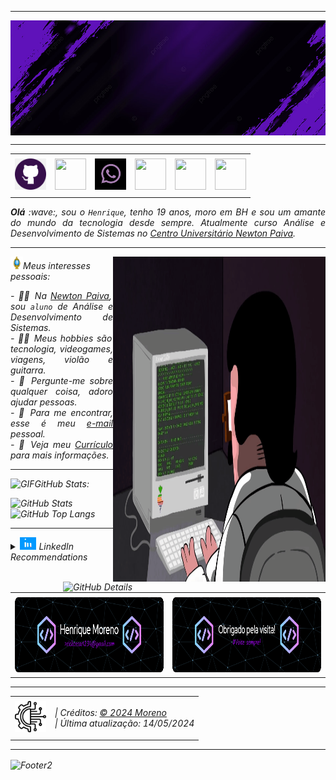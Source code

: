-----

<div>
<img align="center" alt="Header" src="https://github.com/r1ckmoreno/r1ckmoreno/blob/main/img/headerdev.jpeg?raw=true"/>
</div>

-----

<div align="center">
<table>
<tr>
 <td align="center" colspan="11"></td>
</tr> 
<tr>
<td><a href="https://github.com/r1ckmoreno" target="_blank"><img src="https://github.com/r1ckmoreno/r1ckmoreno/blob/main/img/githubroxo.png?raw=true" width="50px" height="50px"/></a>
</td>
<td><a href="mailto:rickcesar1234@gmail.com" target="_blank"><img src="https://github.com/r1ckmoreno/r1ckmoreno/blob/main/img/gmailroxo.png?raw=true" width="50px" height="50px"/></a>
</td>
<td><a href="https://wa.me/5531975881413" target="_blank"><img src="https://github.com/r1ckmoreno/r1ckmoreno/blob/main/img/whatsapproxo.png?raw=true" width="50px" height="50px"/></a>
</td>
<td><a href="https://www.instagram.com/riick_moreno/" target="_blank"><img src="https://github.com/r1ckmoreno/r1ckmoreno/blob/main/img/icon-instagramroxo.png?raw=true" width="50px" height="50px"/></a>
</td>
<td><a href="https://www.linkedin.com/in/henrique-moreno-152b17284/" target="_blank"><img src="https://github.com/r1ckmoreno/r1ckmoreno/blob/main/img/linkedinroxo.png?raw=true" width="50px" height="50px"/></a>
</td>
</a>
</td>
<!--<td><a href="https://slack.com/app_redirect?channel=UVD9N6VCL"><img src="https://github.com/r1ckmoreno/r1ckmoreno/blob/main/img/slack.png?raw=true" width="50px" height="50px"/></a>
</td>-->
<td><a href="https://discordapp.com/users/959151773728251914" target="_blank"><img src="https://github.com/r1ckmoreno/r1ckmoreno/blob/main/img/discordroxo.png?raw=true" width="50px" height="50px"/></a>
</td>
</a>
</td>
</td>
</td>
</tr>
<tr>
 <td align="center" colspan="11"></td>
</tr> 
</table>

</div>
<div align="justify">
<i><b>Olá</b> :wave:, sou o <code>Henrique</code>, tenho 19 anos, moro em BH e sou um amante do mundo da tecnologia desde sempre. Atualmente curso Análise e Desenvolvimento de Sistemas no <a href="https://newtonpaiva.br/" target="_blank">Centro Universitário Newton Paiva</a>.
</div>

-----

<div>
<div>
<img align="right" alt="GIF" src="https://github.com/r1ckmoreno/r1ckmoreno/blob/main/img/dev_gif.gif?raw=true" width="340px" height="520px"/>
</div>

<img height="20" alt="GIF" src="https://github.com/r1ckmoreno/r1ckmoreno/blob/main/img/soulgem.gif?raw=true"/>Meus interesses pessoais:

<div align="justify">
<p> 
- 👨‍🎓 Na <a href="https://newtonpaiva.br/" target="_blank">Newton Paiva</a>, sou <code>aluno</code> de Análise e Desenvolvimento de Sistemas.<br />
- 🧑‍💻 Meus hobbies são tecnologia, videogames, viagens, violão e guitarra.<br />
- 💭 Pergunte-me sobre qualquer coisa, adoro ajudar pessoas.<br />
- 📧 Para me encontrar, esse é meu <a href="mailto:rickcesar1234@gmail.com@gmail.com" target="_blank">e-mail</a> pessoal.<br />
- 📝 Veja meu <a href="https://github.com/r1ckmoreno/r1ckmoreno/files/15307510/Curriculo.Henrique.Moreno.pdf"target="_blank">Currículo </a> para mais informações.
</p>
</div>
</div>

-----

<img height="20" alt="GIF" src="https://github.com/r1ckmoreno/r1ckmoreno/blob/main/img/graphic.gif?raw=true"/>GitHub Stats:

<div>
<img align="right" alt="GitHub Details" width="420px" src="http://github-profile-summary-cards.vercel.app/api/cards/profile-details?username=r1ckmoreno&theme=github_dark"/>
<!--- <img alt="GitHub Commits" width="200px" src="http://github-profile-summary-cards.vercel.app/api/cards/productive-time?username=r1ckmoreno&theme=github_dark"/> -->
<img alt="GitHub Stats" width="200px" src="http://github-profile-summary-cards.vercel.app/api/cards/stats?username=r1ckmoreno&theme=github_dark"/>
<img alt="GitHub Top Langs" width="200px" src="http://github-profile-summary-cards.vercel.app/api/cards/repos-per-language?username=r1ckmoreno&theme=github_dark"/>
</div>

-----

<div>
<details>
<summary><img height="20" alt="GIF" src="https://github.com/r1ckmoreno/r1ckmoreno/blob/main/img/linkedin2.gif?raw=true"/> LinkedIn Recommendations</summary>
<div>
<table>
<tr>
 <td align="center" colspan="1"></td>
</tr> 
<tr>
<td>
<img align="center" src="https://github.com/r1ckmoreno/r1ckmoreno/blob/main/img/R1.png?raw=true" alt="R1"/>
</td>
</tr>
<tr>
<td>
<img align="center" src="https://github.com/r1ckmoreno/r1ckmoreno/blob/main/img/R2.png?raw=true" alt="R2"/>
</td>
</tr>
<tr>
<td>
<img align="center" src="https://github.com/r1ckmoreno/r1ckmoreno/blob/main/img/R3.png?raw=true" alt="R3"/>
</td>
</tr>
<tr>
<td>
<img align="center" src="https://github.com/r1ckmoreno/r1ckmoreno/blob/main/img/R4.png?raw=true" alt="R4"/>
</td>
</tr>
<tr>
<td>
<img align="center" src="https://github.com/r1ckmoreno/r1ckmoreno/blob/main/img/R5.png?raw=true" alt="R5"/>
</td>
</tr>
<tr>
<td>
<img align="center" src="https://github.com/r1ckmoreno/r1ckmoreno/blob/main/img/R6.png?raw=true" alt="R6"/>
</td>
</tr>
<tr>
 <td align="center" colspan="1"></td>
</tr> 
</table>
</div>
</details>
</div>

<div align="center">

</div>
<div>
<table>
<tr>
 <td align="center" colspan="2"></td>
</tr> 
<tr>
<td>
<a href="mailto:r1ckmoreno@gmail.com" target="_blank"><img align="center" width="400px" height="120px" src="https://github.com/r1ckmoreno/r1ckmoreno/blob/main/img/footer10.png?raw=true" alt="github-footer2"/></a>
</td>
<td>
<a href="https://github.com/r1ckmoreno" target="_blank"><img align="center" width="400px" height="120px" src="https://github.com/r1ckmoreno/r1ckmoreno/blob/main/img/footer11.png?raw=true" alt="github-footer1"/></a>
</td>
</tr>
<tr>
 <td align="center" colspan="2"></td>
</tr> 
</table>
</div>

-----

<div>
<table align="center">
<tr>
 <td align="center" colspan="2"></td>
</tr> 
<tr>
<td>
<a href="https://github.com/r1ckmoreno" target="_blank"><img src="https://github.com/r1ckmoreno/r1ckmoreno/blob/main/img/tecnologia.png?raw=true" width="50px" height="50px"/></a>
</td>
<td>
| Créditos: <a href="https://github.com/r1ckmoreno" target="_blank">© 2024 Moreno</a><br />
| Última atualização: 14/05/2024
</td>
</tr>
<tr>
 <td align="center" colspan="2"></td>
</tr> 
</table>
</div>

-----

<img align="center" alt="Footer2" src="https://capsule-render.vercel.app/api?type=waving&height=100&color=gray&section=footer"/>

<!---
<div>
<img align="center" alt="Footer" width="1200px" height="20px" src="https://github.com/r1ckmoreno/r1ckmoreno/blob/main/img/footer-gray.gif?raw=true"/>
</div>
-->

<!-- Obrigado pela visita! -->
